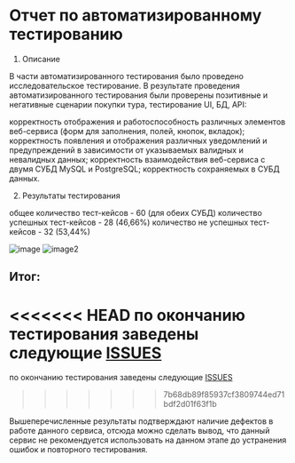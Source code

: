 # **Отчет по автоматизированному тестированию**
1. Описание

В части автоматизированного тестирования было проведено исследовательское тестирование. 
В результате проведения автоматизированного тестирования были проверены позитивные и негативные сценарии покупки тура, тестирование UI, БД, API:

корректность отображения и работоспособность различных элементов веб-сервиса (форм для заполнения, полей, кнопок, вкладок);
корректность появления и отображения различных уведомлений и предупреждений в зависимости от указываемых
валидных и невалидных данных; корректность взаимодействия веб-сервиса с двумя СУБД MySQL и PostgreSQL;
корректность сохраняемых в СУБД данных.

2. Результаты тестирования

общее количество тест-кейсов - 60 (для обеих СУБД)
количество успешных тест-кейсов - 28 (46,66%)
количество не успешных тест-кейсов - 32 (53,44%)

![image](https://github.com/DenisPopov89/Diplom/assets/113454542/c9883a37-809b-4efe-ba7a-6989b3da93f7)
![image2](https://github.com/DenisPopov89/Diplom/assets/113454542/3b33eeaf-56e1-4f31-9df9-41af21871f1e)

## Итог:
<<<<<<< HEAD
по окончанию тестирования заведены следующие [ISSUES](https://github.com/DenisPopov89/Diplom/issues)
=======
по окончанию тестирования заведены следующие [ISSUES]([https://github.com/DenisPopov89/Diplom/issues])
>>>>>>> 7b68db89f85937cf3809744ed71bdf2d01f63f1b

Вышеперечисленные результаты подтверждают наличие дефектов в работе данного сервиса, отсюда можно сделать вывод,
что данный сервис не рекомендуется использовать на данном этапе до устранения ошибок и повторного тестирования.

